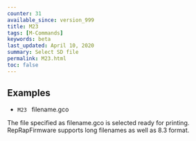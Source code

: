 ```yaml
---
counter: 31
available_since: version_999
title: M23
tags: [M-Commands] 
keywords: beta 
last_updated: April 10, 2020 
summary: Select SD file 
permalink: M23.html
toc: false 
---
```



## Examples

* ` M23  ` filename.gco

The file specified as filename.gco is selected ready for printing. RepRapFirmware supports long filenames as well as 8.3 format.

